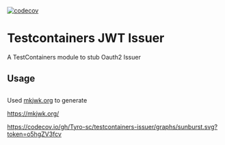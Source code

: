 [![codecov](https://codecov.io/gh/Tyro-sc/testcontainers-issuer/graph/badge.svg?token=o5hgZV3fcv)](https://codecov.io/gh/Tyro-sc/testcontainers-issuer)


# Testcontainers JWT Issuer

A TestContainers module to stub Oauth2 Issuer

## Usage

## 

Used [mkjwk.org](https://mkjwk.org/) to generate

https://mkjwk.org/



https://codecov.io/gh/Tyro-sc/testcontainers-issuer/graphs/sunburst.svg?token=o5hgZV3fcv